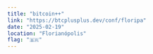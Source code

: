 ```yaml
---
title: "bitcoin++"
link: "https://btcplusplus.dev/conf/floripa"
date: "2025-02-19"
location: "Florianópolis"
flag: "🇧🇷"
---
```

